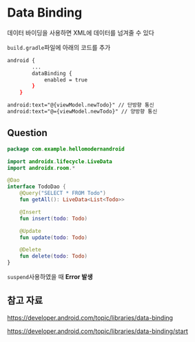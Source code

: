 # Data Binding

데이터 바이딩을 사용하면 XML에 데이터를 넘겨줄 수 있다



`build.gradle`파일에 아래의 코드를 추가

```bash
android {
        ...
        dataBinding {
            enabled = true
        }
    }
```



```xml
android:text="@{viewModel.newTodo}" // 단방향 통신
android:text="@={viewModel.newTodo}" // 양방향 통신
```



## Question

```kotlin
package com.example.hellomodernandroid

import androidx.lifecycle.LiveData
import androidx.room.*

@Dao
interface TodoDao {
    @Query("SELECT * FROM Todo")
    fun getAll(): LiveData<List<Todo>>

    @Insert
    fun insert(todo: Todo)

    @Update
    fun update(todo: Todo)

    @Delete
    fun delete(todo: Todo)
}
```

`suspend`사용하였을 때 **Error 발생**



## 참고 자료

https://developer.android.com/topic/libraries/data-binding

https://developer.android.com/topic/libraries/data-binding/start